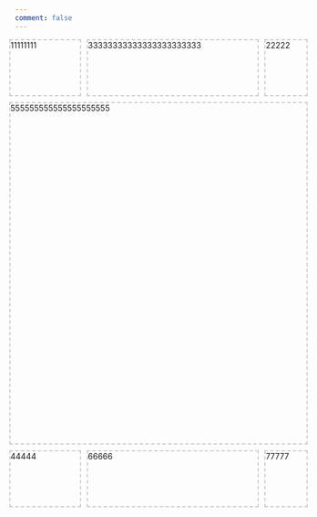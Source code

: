 ```yaml
---
comment: false
---
```


<style type="text/css">
.grid-container {
  display: grid;
  grid-template-columns: 25% 60% 15%;
  grid-template-rows: 100px 600px 100px;
  grid-template-areas: 'a b c'
                       'd d d'
                       'g . .';
  grid-gap: 10px 10px;
  justify-content: center;
}
.grid-item {
  border: 2px dashed #ccc;
}
.grid-item3 {
  grid-area: b;
  grid-column-start: 2;
  grid-column-end: 3;
  grid-row-start: 1;
  grid-row-end: 2;
}
.grid-item5 {
  grid-column-start: 2;
  grid-column-end: 3;
  grid-row-start: 1;
  grid-row-end: 2;
  grid-area: d;
}
</style>

<div class="grid-container">
    <span class="grid-item1 grid-item">11111111</span>
    <span class="grid-item2 grid-item">22222</span>
    <span class="grid-item3 grid-item">33333333333333333333333</span>
    <span class="grid-item4 grid-item">44444</span>
    <span class="grid-item5 grid-item">555555555555555555555</span>
    <span class="grid-item6 grid-item">66666</span>
    <span class="grid-item7 grid-item">77777</span>
</div>
